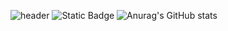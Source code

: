 ![header](https://capsule-render.vercel.app/api?type=wave&color=auto&height=300&section=header&text=Chyhy0209&fontSize=80)
![Static Badge](https://img.shields.io/badge/instagram-blue?style=plastic&logo=instagram&link=https%3A%2F%2Fwww.instagram.com%2Fhanyeong_1112%2F)
![Anurag's GitHub stats](https://github-readme-stats.vercel.app/api?username=Chohy0209&show_icons=true&theme=radical)
